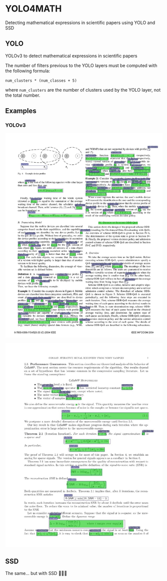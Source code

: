 # YOLO4MATH

Detecting mathematical expressions in scientific papers using YOLO and SSD

## YOLO

YOLOv3 to detect mathematical expressions in scientific papers

The number of filters previous to the YOLO layers must be computed with the following formula:

```
num_clusters * (num_classes + 5)
```

where `num_clusters` are the number of clusters used by the YOLO layer, not the total number.

## Examples

### YOLOv3

![YOLOv3 detecting equations - page 1](images/page1.jpg)

![YOLOv3 detecting equations - page 1](images/page2.jpg)

## SSD

The same... but with SSD 🤷🏻‍♂️
